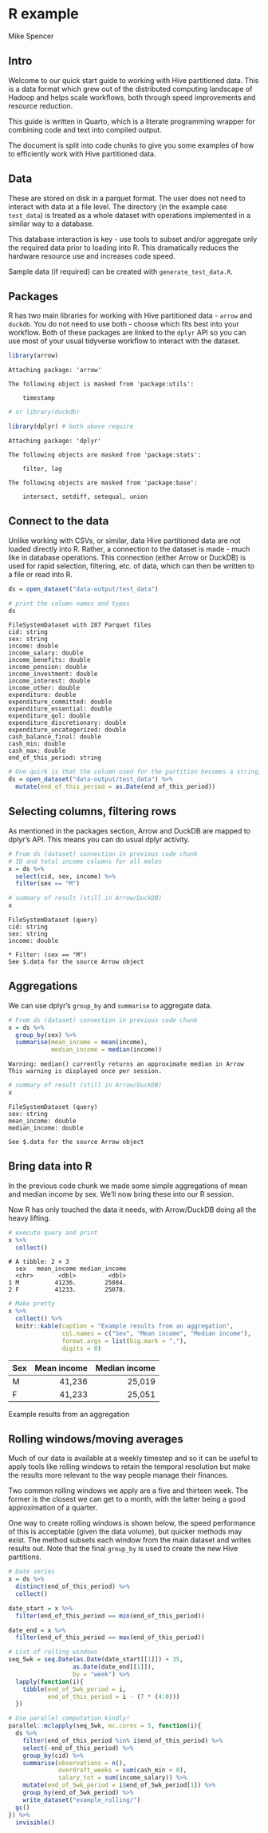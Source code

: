 # R example
Mike Spencer

## Intro

Welcome to our quick start guide to working with Hive partitioned data.
This is a data format which grew out of the distributed computing
landscape of Hadoop and helps scale workflows, both through speed
improvements and resource reduction.

This guide is written in Quarto, which is a literate programming wrapper
for combining code and text into compiled output.

The document is split into code chunks to give you some examples of how
to efficiently work with Hive partitioned data.

## Data

These are stored on disk in a parquet format. The user does not need to
interact with data at a file level. The directory (in the example case
`test_data`) is treated as a whole dataset with operations implemented
in a similar way to a database.

This database interaction is key - use tools to subset and/or aggregate
only the required data prior to loading into R. This dramatically
reduces the hardware resource use and increases code speed.

Sample data (if required) can be created with `generate_test_data.R`.

## Packages

R has two main libraries for working with Hive partitioned data -
`arrow` and `duckdb`. You do not need to use both - choose which fits
best into your workflow. Both of these packages are linked to the
`dplyr` API so you can use most of your usual tidyverse workflow to
interact with the dataset.

``` r
library(arrow)
```


    Attaching package: 'arrow'

    The following object is masked from 'package:utils':

        timestamp

``` r
# or library(duckdb)

library(dplyr) # both above require
```


    Attaching package: 'dplyr'

    The following objects are masked from 'package:stats':

        filter, lag

    The following objects are masked from 'package:base':

        intersect, setdiff, setequal, union

## Connect to the data

Unlike working with CSVs, or similar, data Hive partitioned data are not
loaded directly into R. Rather, a connection to the dataset is made -
much like in database operations. This connection (either Arrow or
DuckDB) is used for rapid selection, filtering, etc. of data, which can
then be written to a file or read into R.

``` r
ds = open_dataset("data-output/test_data")

# print the column names and types
ds
```

    FileSystemDataset with 287 Parquet files
    cid: string
    sex: string
    income: double
    income_salary: double
    income_benefits: double
    income_pension: double
    income_investment: double
    income_interest: double
    income_other: double
    expenditure: double
    expenditure_committed: double
    expenditure_essential: double
    expenditure_qol: double
    expenditure_discretionary: double
    expenditure_uncategorized: double
    cash_balance_final: double
    cash_min: double
    cash_max: double
    end_of_this_period: string

``` r
# One quirk is that the column used for the partition becomes a string, so let's fix this
ds = open_dataset("data-output/test_data") %>% 
  mutate(end_of_this_period = as.Date(end_of_this_period))
```

## Selecting columns, filtering rows

As mentioned in the packages section, Arrow and DuckDB are mapped to
dplyr’s API. This means you can do usual dplyr activity.

``` r
# From ds (dataset) connection in previous code chunk
# ID and total income columns for all males
x = ds %>% 
  select(cid, sex, income) %>% 
  filter(sex == "M")

# summary of result (still in Arrow/DuckDB)
x
```

    FileSystemDataset (query)
    cid: string
    sex: string
    income: double

    * Filter: (sex == "M")
    See $.data for the source Arrow object

## Aggregations

We can use dplyr’s `group_by` and `summarise` to aggregate data.

``` r
# From ds (dataset) connection in previous code chunk
x = ds %>% 
  group_by(sex) %>% 
  summarise(mean_income = mean(income),
            median_income = median(income))
```

    Warning: median() currently returns an approximate median in Arrow
    This warning is displayed once per session.

``` r
# summary of result (still in Arrow/DuckDB)
x
```

    FileSystemDataset (query)
    sex: string
    mean_income: double
    median_income: double

    See $.data for the source Arrow object

## Bring data into R

In the previous code chunk we made some simple aggregations of mean and
median income by sex. We’ll now bring these into our R session.

Now R has only touched the data it needs, with Arrow/DuckDB doing all
the heavy lifting.

``` r
# execute query and print
x %>% 
  collect()
```

    # A tibble: 2 × 3
      sex   mean_income median_income
      <chr>       <dbl>         <dbl>
    1 M          41236.        25084.
    2 F          41233.        25078.

``` r
# Make pretty
x %>% 
  collect() %>%
  knitr::kable(caption = "Example results from an aggregation",
               col.names = c("Sex", "Mean income", "Median income"),
               format.args = list(big.mark = ","),
               digits = 0)
```

| Sex | Mean income | Median income |
|:----|------------:|--------------:|
| M   |      41,236 |        25,019 |
| F   |      41,233 |        25,051 |

Example results from an aggregation

## Rolling windows/moving averages

Much of our data is available at a weekly timestep and so it can be
useful to apply tools like rolling windows to retain the temporal
resolution but make the results more relevant to the way people manage
their finances.

Two common rolling windows we apply are a five and thirteen week. The
former is the closest we can get to a month, with the latter being a
good approximation of a quarter.

One way to create rolling windows is shown below, the speed performance
of this is acceptable (given the data volume), but quicker methods may
exist. The method subsets each window from the main dataset and writes
results out. Note that the final `group_by` is used to create the new
Hive partitions.

``` r
# Date series
x = ds %>% 
  distinct(end_of_this_period) %>% 
  collect()

date_start = x %>% 
  filter(end_of_this_period == min(end_of_this_period))

date_end = x %>% 
  filter(end_of_this_period == max(end_of_this_period))

# List of rolling windows
seq_5wk = seq.Date(as.Date(date_start[[1]]) + 35,
                  as.Date(date_end[[1]]),
                  by = "week") %>% 
  lapply(function(i){
    tibble(end_of_5wk_period = i,
           end_of_this_period = i - (7 * (4:0)))
  })

# Use parallel computation kindly!
parallel::mclapply(seq_5wk, mc.cores = 5, function(i){
  ds %>% 
    filter(end_of_this_period %in% i$end_of_this_period) %>% 
    select(-end_of_this_period) %>% 
    group_by(cid) %>% 
    summarise(observations = n(),
              overdraft_weeks = sum(cash_min < 0),
              salary_tot = sum(income_salary)) %>% 
    mutate(end_of_5wk_period = i$end_of_5wk_period[1]) %>% 
    group_by(end_of_5wk_period) %>% 
    write_dataset("example_rolling/")
  gc()
}) %>% 
  invisible()
```
